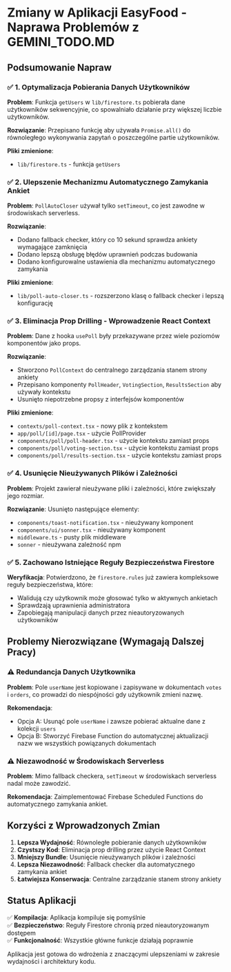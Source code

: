 # Zmiany w Aplikacji EasyFood - Naprawa Problemów z GEMINI_TODO.MD

## Podsumowanie Napraw

### ✅ 1. Optymalizacja Pobierania Danych Użytkowników
**Problem**: Funkcja `getUsers` w `lib/firestore.ts` pobierała dane użytkowników sekwencyjnie, co spowalniało działanie przy większej liczbie użytkowników.

**Rozwiązanie**: Przepisano funkcję aby używała `Promise.all()` do równoległego wykonywania zapytań o poszczególne partie użytkowników.

**Pliki zmienione**:
- `lib/firestore.ts` - funkcja `getUsers`

### ✅ 2. Ulepszenie Mechanizmu Automatycznego Zamykania Ankiet
**Problem**: `PollAutoCloser` używał tylko `setTimeout`, co jest zawodne w środowiskach serverless.

**Rozwiązanie**: 
- Dodano fallback checker, który co 10 sekund sprawdza ankiety wymagające zamknięcia
- Dodano lepszą obsługę błędów uprawnień podczas budowania
- Dodano konfigurowalne ustawienia dla mechanizmu automatycznego zamykania

**Pliki zmienione**:
- `lib/poll-auto-closer.ts` - rozszerzono klasę o fallback checker i lepszą konfigurację

### ✅ 3. Eliminacja Prop Drilling - Wprowadzenie React Context
**Problem**: Dane z hooka `usePoll` były przekazywane przez wiele poziomów komponentów jako props.

**Rozwiązanie**: 
- Stworzono `PollContext` do centralnego zarządzania stanem strony ankiety
- Przepisano komponenty `PollHeader`, `VotingSection`, `ResultsSection` aby używały kontekstu
- Usunięto niepotrzebne propsy z interfejsów komponentów

**Pliki zmienione**:
- `contexts/poll-context.tsx` - nowy plik z kontekstem
- `app/poll/[id]/page.tsx` - użycie PollProvider
- `components/poll/poll-header.tsx` - użycie kontekstu zamiast props
- `components/poll/voting-section.tsx` - użycie kontekstu zamiast props  
- `components/poll/results-section.tsx` - użycie kontekstu zamiast props

### ✅ 4. Usunięcie Nieużywanych Plików i Zależności
**Problem**: Projekt zawierał nieużywane pliki i zależności, które zwiększały jego rozmiar.

**Rozwiązanie**: Usunięto następujące elementy:
- `components/toast-notification.tsx` - nieużywany komponent
- `components/ui/sonner.tsx` - nieużywany komponent  
- `middleware.ts` - pusty plik middleware
- `sonner` - nieużywana zależność npm

### ✅ 5. Zachowano Istniejące Reguły Bezpieczeństwa Firestore
**Weryfikacja**: Potwierdzono, że `firestore.rules` już zawiera kompleksowe reguły bezpieczeństwa, które:
- Walidują czy użytkownik może głosować tylko w aktywnych ankietach
- Sprawdzają uprawnienia administratora
- Zapobiegają manipulacji danych przez nieautoryzowanych użytkowników

## Problemy Nierozwiązane (Wymagają Dalszej Pracy)

### ⚠️ Redundancja Danych Użytkownika
**Problem**: Pole `userName` jest kopiowane i zapisywane w dokumentach `votes` i `orders`, co prowadzi do niespójności gdy użytkownik zmieni nazwę.

**Rekomendacja**: 
- Opcja A: Usunąć pole `userName` i zawsze pobierać aktualne dane z kolekcji `users`
- Opcja B: Stworzyć Firebase Function do automatycznej aktualizacji nazw we wszystkich powiązanych dokumentach

### ⚠️ Niezawodność w Środowiskach Serverless
**Problem**: Mimo fallback checkera, `setTimeout` w środowiskach serverless nadal może zawodzić.

**Rekomendacja**: Zaimplementować Firebase Scheduled Functions do automatycznego zamykania ankiet.

## Korzyści z Wprowadzonych Zmian

1. **Lepsza Wydajność**: Równoległe pobieranie danych użytkowników
2. **Czystszy Kod**: Eliminacja prop drilling przez użycie React Context
3. **Mniejszy Bundle**: Usunięcie nieużywanych plików i zależności
4. **Lepsza Niezawodność**: Fallback checker dla automatycznego zamykania ankiet
5. **Łatwiejsza Konserwacja**: Centralne zarządzanie stanem strony ankiety

## Status Aplikacji

✅ **Kompilacja**: Aplikacja kompiluje się pomyślnie  
✅ **Bezpieczeństwo**: Reguły Firestore chronią przed nieautoryzowanym dostępem  
✅ **Funkcjonalność**: Wszystkie główne funkcje działają poprawnie  

Aplikacja jest gotowa do wdrożenia z znaczącymi ulepszeniami w zakresie wydajności i architektury kodu.
